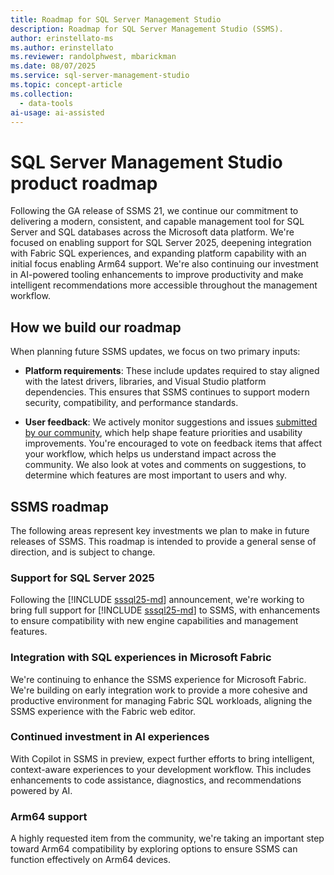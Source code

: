 ```yaml
---
title: Roadmap for SQL Server Management Studio
description: Roadmap for SQL Server Management Studio (SSMS).
author: erinstellato-ms
ms.author: erinstellato
ms.reviewer: randolphwest, mbarickman
ms.date: 08/07/2025
ms.service: sql-server-management-studio
ms.topic: concept-article
ms.collection:
  - data-tools
ai-usage: ai-assisted
---
```


# SQL Server Management Studio product roadmap

Following the GA release of SSMS 21, we continue our commitment to delivering a modern, consistent, and capable management tool for SQL Server and SQL databases across the Microsoft data platform. We're focused on enabling support for SQL Server 2025, deepening integration with Fabric SQL experiences, and expanding platform capability with an initial focus enabling Arm64 support. We're also continuing our investment in AI-powered tooling enhancements to improve productivity and make intelligent recommendations more accessible throughout the management workflow.

## How we build our roadmap

When planning future SSMS updates, we focus on two primary inputs:

- **Platform requirements**: These include updates required to stay aligned with the latest drivers, libraries, and Visual Studio platform dependencies. This ensures that SSMS continues to support modern security, compatibility, and performance standards.

- **User feedback**: We actively monitor suggestions and issues [submitted by our community](https://aka.ms/ssms-feedback), which help shape feature priorities and usability improvements. You're encouraged to vote on feedback items that affect your workflow, which helps us understand impact across the community. We also look at votes and comments on suggestions, to determine which features are most important to users and why.

## SSMS roadmap

The following areas represent key investments we plan to make in future releases of SSMS. This roadmap is intended to provide a general sense of direction, and is subject to change.

### Support for SQL Server 2025

Following the [!INCLUDE [sssql25-md](includes/sssql25-md.md)] announcement, we're working to bring full support for [!INCLUDE [sssql25-md](includes/sssql25-md.md)] to SSMS, with enhancements to ensure compatibility with new engine capabilities and management features.

### Integration with SQL experiences in Microsoft Fabric

We're continuing to enhance the SSMS experience for Microsoft Fabric. We're building on early integration work to provide a more cohesive and productive environment for managing Fabric SQL workloads, aligning the SSMS experience with the Fabric web editor.

### Continued investment in AI experiences

With Copilot in SSMS in preview, expect further efforts to bring intelligent, context-aware experiences to your development workflow. This includes enhancements to code assistance, diagnostics, and recommendations powered by AI.

### Arm64 support

A highly requested item from the community, we're taking an important step toward Arm64 compatibility by exploring options to ensure SSMS can function effectively on Arm64 devices.
